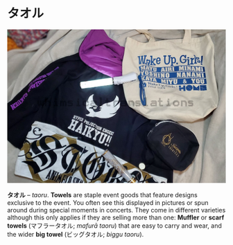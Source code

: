 # タオル

![](/%E3%82%BF%E3%82%AA%E3%83%AB/QmGbiOpW.jpg)

**タオル** – *taoru*. **Towels** are staple event goods that feature designs exclusive to the event. You often see this displayed in pictures or spun around during special moments in concerts. They come in different varieties although this only applies if they are selling more than one: **Muffler** or **scarf towels** (マフラータオル; *mafurā taoru*) that are easy to carry and wear, and the wider **big towel** (ビッグタオル; *biggu taoru*).
